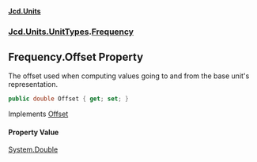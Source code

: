 #### [Jcd.Units](index.md 'index')
### [Jcd.Units.UnitTypes](Jcd.Units.UnitTypes.md 'Jcd.Units.UnitTypes').[Frequency](Jcd.Units.UnitTypes.Frequency.md 'Jcd.Units.UnitTypes.Frequency')

## Frequency.Offset Property

The offset used when computing values going to and from the base unit's representation.

```csharp
public double Offset { get; set; }
```

Implements [Offset](Jcd.Units.IUnitOfMeasure_TUnits_.Offset.md 'Jcd.Units.IUnitOfMeasure<TUnits>.Offset')

#### Property Value
[System.Double](https://docs.microsoft.com/en-us/dotnet/api/System.Double 'System.Double')